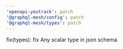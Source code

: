 ```yaml
---
'openapi-youtrack': patch
'@graphql-mesh/config': patch
'@graphql-mesh/types': patch
---
```


fix(types): fix Any scalar type in json schema
